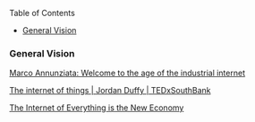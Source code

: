 Table of Contents
* [General Vision](#general-vision)

### General Vision
[Marco Annunziata: Welcome to the age of the industrial internet](https://www.youtube.com/watch?v=QBDShp6U7tU)

[The internet of things | Jordan Duffy | TEDxSouthBank](https://www.youtube.com/watch?v=mzy84Vb_Gxk)

[The Internet of Everything is the New Economy](https://www.youtube.com/watch?v=ALL6MuFWs1A)

